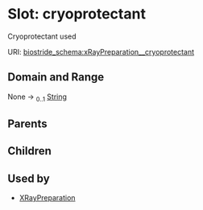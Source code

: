 
# Slot: cryoprotectant

Cryoprotectant used

URI: [biostride_schema:xRayPreparation__cryoprotectant](https://w3id.org/biostride/schema/xRayPreparation__cryoprotectant)


## Domain and Range

None &#8594;  <sub>0..1</sub> [String](types/String.md)

## Parents


## Children


## Used by

 * [XRayPreparation](XRayPreparation.md)
